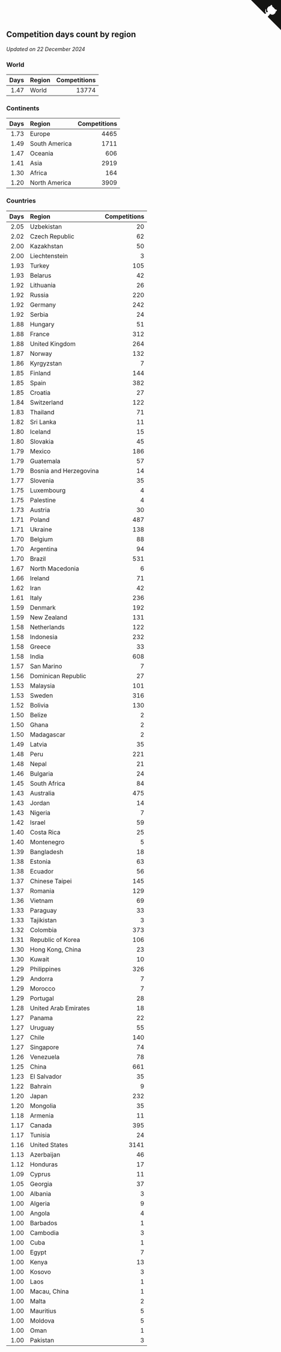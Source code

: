 ## Competition days count by region

*Updated on 22 December 2024*


### World

| Days | Region | Competitions |
| ---: | :--- | ---: |
| 1.47 | World | 13774 |

### Continents

| Days | Region | Competitions |
| ---: | :--- | ---: |
| 1.73 | Europe | 4465 |
| 1.49 | South America | 1711 |
| 1.47 | Oceania | 606 |
| 1.41 | Asia | 2919 |
| 1.30 | Africa | 164 |
| 1.20 | North America | 3909 |

### Countries

| Days | Region | Competitions |
| ---: | :--- | ---: |
| 2.05 | Uzbekistan | 20 |
| 2.02 | Czech Republic | 62 |
| 2.00 | Kazakhstan | 50 |
| 2.00 | Liechtenstein | 3 |
| 1.93 | Turkey | 105 |
| 1.93 | Belarus | 42 |
| 1.92 | Lithuania | 26 |
| 1.92 | Russia | 220 |
| 1.92 | Germany | 242 |
| 1.92 | Serbia | 24 |
| 1.88 | Hungary | 51 |
| 1.88 | France | 312 |
| 1.88 | United Kingdom | 264 |
| 1.87 | Norway | 132 |
| 1.86 | Kyrgyzstan | 7 |
| 1.85 | Finland | 144 |
| 1.85 | Spain | 382 |
| 1.85 | Croatia | 27 |
| 1.84 | Switzerland | 122 |
| 1.83 | Thailand | 71 |
| 1.82 | Sri Lanka | 11 |
| 1.80 | Iceland | 15 |
| 1.80 | Slovakia | 45 |
| 1.79 | Mexico | 186 |
| 1.79 | Guatemala | 57 |
| 1.79 | Bosnia and Herzegovina | 14 |
| 1.77 | Slovenia | 35 |
| 1.75 | Luxembourg | 4 |
| 1.75 | Palestine | 4 |
| 1.73 | Austria | 30 |
| 1.71 | Poland | 487 |
| 1.71 | Ukraine | 138 |
| 1.70 | Belgium | 88 |
| 1.70 | Argentina | 94 |
| 1.70 | Brazil | 531 |
| 1.67 | North Macedonia | 6 |
| 1.66 | Ireland | 71 |
| 1.62 | Iran | 42 |
| 1.61 | Italy | 236 |
| 1.59 | Denmark | 192 |
| 1.59 | New Zealand | 131 |
| 1.58 | Netherlands | 122 |
| 1.58 | Indonesia | 232 |
| 1.58 | Greece | 33 |
| 1.58 | India | 608 |
| 1.57 | San Marino | 7 |
| 1.56 | Dominican Republic | 27 |
| 1.53 | Malaysia | 101 |
| 1.53 | Sweden | 316 |
| 1.52 | Bolivia | 130 |
| 1.50 | Belize | 2 |
| 1.50 | Ghana | 2 |
| 1.50 | Madagascar | 2 |
| 1.49 | Latvia | 35 |
| 1.48 | Peru | 221 |
| 1.48 | Nepal | 21 |
| 1.46 | Bulgaria | 24 |
| 1.45 | South Africa | 84 |
| 1.43 | Australia | 475 |
| 1.43 | Jordan | 14 |
| 1.43 | Nigeria | 7 |
| 1.42 | Israel | 59 |
| 1.40 | Costa Rica | 25 |
| 1.40 | Montenegro | 5 |
| 1.39 | Bangladesh | 18 |
| 1.38 | Estonia | 63 |
| 1.38 | Ecuador | 56 |
| 1.37 | Chinese Taipei | 145 |
| 1.37 | Romania | 129 |
| 1.36 | Vietnam | 69 |
| 1.33 | Paraguay | 33 |
| 1.33 | Tajikistan | 3 |
| 1.32 | Colombia | 373 |
| 1.31 | Republic of Korea | 106 |
| 1.30 | Hong Kong, China | 23 |
| 1.30 | Kuwait | 10 |
| 1.29 | Philippines | 326 |
| 1.29 | Andorra | 7 |
| 1.29 | Morocco | 7 |
| 1.29 | Portugal | 28 |
| 1.28 | United Arab Emirates | 18 |
| 1.27 | Panama | 22 |
| 1.27 | Uruguay | 55 |
| 1.27 | Chile | 140 |
| 1.27 | Singapore | 74 |
| 1.26 | Venezuela | 78 |
| 1.25 | China | 661 |
| 1.23 | El Salvador | 35 |
| 1.22 | Bahrain | 9 |
| 1.20 | Japan | 232 |
| 1.20 | Mongolia | 35 |
| 1.18 | Armenia | 11 |
| 1.17 | Canada | 395 |
| 1.17 | Tunisia | 24 |
| 1.16 | United States | 3141 |
| 1.13 | Azerbaijan | 46 |
| 1.12 | Honduras | 17 |
| 1.09 | Cyprus | 11 |
| 1.05 | Georgia | 37 |
| 1.00 | Albania | 3 |
| 1.00 | Algeria | 9 |
| 1.00 | Angola | 4 |
| 1.00 | Barbados | 1 |
| 1.00 | Cambodia | 3 |
| 1.00 | Cuba | 1 |
| 1.00 | Egypt | 7 |
| 1.00 | Kenya | 13 |
| 1.00 | Kosovo | 3 |
| 1.00 | Laos | 1 |
| 1.00 | Macau, China | 1 |
| 1.00 | Malta | 2 |
| 1.00 | Mauritius | 5 |
| 1.00 | Moldova | 5 |
| 1.00 | Oman | 1 |
| 1.00 | Pakistan | 3 |


<a href="https://github.com/jonatanklosko/wca_statistics" class="github-corner" aria-label="View source on Github"><svg width="80" height="80" viewBox="0 0 250 250" style="fill:#151513; color:#fff; position: absolute; top: 0; border: 0; right: 0;" aria-hidden="true"><path d="M0,0 L115,115 L130,115 L142,142 L250,250 L250,0 Z"></path><path d="M128.3,109.0 C113.8,99.7 119.0,89.6 119.0,89.6 C122.0,82.7 120.5,78.6 120.5,78.6 C119.2,72.0 123.4,76.3 123.4,76.3 C127.3,80.9 125.5,87.3 125.5,87.3 C122.9,97.6 130.6,101.9 134.4,103.2" fill="currentColor" style="transform-origin: 130px 106px;" class="octo-arm"></path><path d="M115.0,115.0 C114.9,115.1 118.7,116.5 119.8,115.4 L133.7,101.6 C136.9,99.2 139.9,98.4 142.2,98.6 C133.8,88.0 127.5,74.4 143.8,58.0 C148.5,53.4 154.0,51.2 159.7,51.0 C160.3,49.4 163.2,43.6 171.4,40.1 C171.4,40.1 176.1,42.5 178.8,56.2 C183.1,58.6 187.2,61.8 190.9,65.4 C194.5,69.0 197.7,73.2 200.1,77.6 C213.8,80.2 216.3,84.9 216.3,84.9 C212.7,93.1 206.9,96.0 205.4,96.6 C205.1,102.4 203.0,107.8 198.3,112.5 C181.9,128.9 168.3,122.5 157.7,114.1 C157.9,116.9 156.7,120.9 152.7,124.9 L141.0,136.5 C139.8,137.7 141.6,141.9 141.8,141.8 Z" fill="currentColor" class="octo-body"></path></svg></a><style>.github-corner:hover .octo-arm{animation:octocat-wave 560ms ease-in-out}@keyframes octocat-wave{0%,100%{transform:rotate(0)}20%,60%{transform:rotate(-25deg)}40%,80%{transform:rotate(10deg)}}@media (max-width:500px){.github-corner:hover .octo-arm{animation:none}.github-corner .octo-arm{animation:octocat-wave 560ms ease-in-out}}</style>
